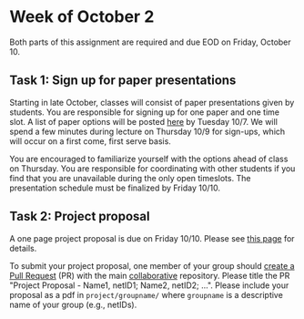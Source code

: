 # Week of October 2
Both parts of this assignment are required and due EOD on Friday, October 10.

## Task 1: Sign up for paper presentations

Starting in late October, classes will consist of paper presentations given by students.
You are responsible for signing up for one paper and one time slot. 
A list of paper options will be posted [here](https://github.com/ml-feedback-sys/materials-f25/blob/main/presentation.md) by Tuesday 10/7.
We will spend a few minutes during lecture on Thursday 10/9 for sign-ups, which will occur on a first come, first serve basis.

You are encouraged to familiarize yourself with the options ahead of class on Thursday.
You are responsible for coordinating with other students if you find that you are unavailable during the only open timeslots.
The presentation schedule must be finalized by Friday 10/10.

## Task 2: Project proposal

A one page project proposal is due on Friday 10/10.
Please see [this page](https://github.com/ml-feedback-sys/materials-f25/blob/main/project.md#proposal) for details.

To submit your project proposal, one member of your group should [create a Pull Request](https://docs.github.com/en/pull-requests/collaborating-with-pull-requests/proposing-changes-to-your-work-with-pull-requests/creating-a-pull-request-from-a-fork) (PR) with the main [collaborative](https://github.com/ml-feedback-sys/collaborative-f25) repository.
Please title the PR "Project Proposal - Name1, netID1; Name2, netID2; ...".
Please include your proposal as a pdf in `project/groupname/` where `groupname` is a descriptive name of your group (e.g., netIDs).
